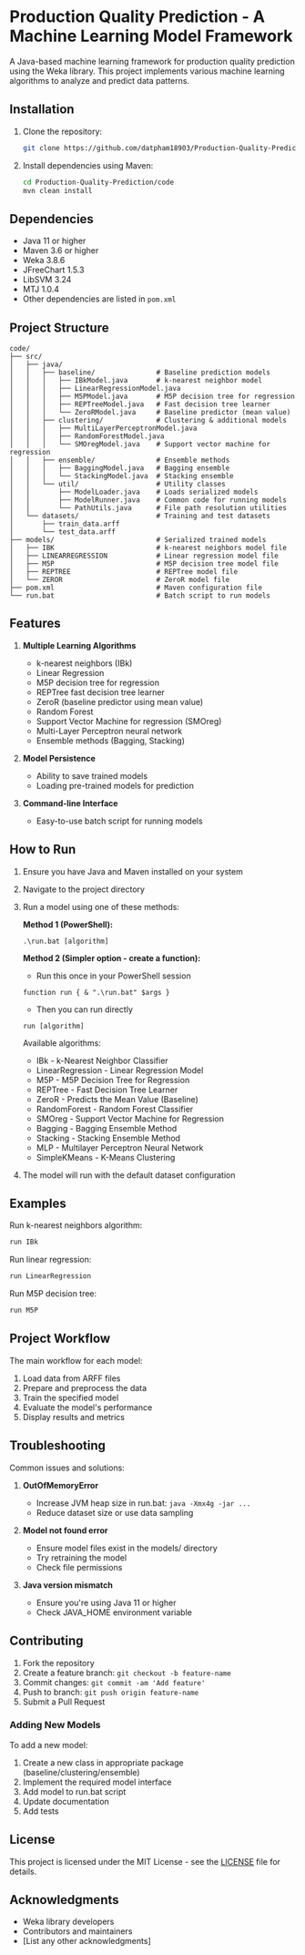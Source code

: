 # Production Quality Prediction - A Machine Learning Model Framework

A Java-based machine learning framework for production quality prediction using the Weka library. This project implements various machine learning algorithms to analyze and predict data patterns.

## Installation

1. Clone the repository:
   ```bash
   git clone https://github.com/datpham18903/Production-Quality-Prediction.git
   ```

2. Install dependencies using Maven:
   ```bash
   cd Production-Quality-Prediction/code
   mvn clean install
   ```

## Dependencies

- Java 11 or higher
- Maven 3.6 or higher
- Weka 3.8.6
- JFreeChart 1.5.3
- LibSVM 3.24
- MTJ 1.0.4
- Other dependencies are listed in `pom.xml`

## Project Structure

```
code/
├── src/
│   ├── java/
│   │   ├── baseline/               # Baseline prediction models
│   │   │   ├── IBkModel.java       # k-nearest neighbor model
│   │   │   ├── LinearRegressionModel.java
│   │   │   ├── M5PModel.java       # M5P decision tree for regression
│   │   │   ├── REPTreeModel.java   # Fast decision tree learner
│   │   │   └── ZeroRModel.java     # Baseline predictor (mean value)
│   │   ├── clustering/             # Clustering & additional models
│   │   │   ├── MultiLayerPerceptronModel.java
│   │   │   ├── RandomForestModel.java
│   │   │   └── SMOregModel.java    # Support vector machine for regression
│   │   ├── ensemble/               # Ensemble methods
│   │   │   ├── BaggingModel.java   # Bagging ensemble
│   │   │   └── StackingModel.java  # Stacking ensemble
│   │   └── util/                   # Utility classes
│   │       ├── ModelLoader.java    # Loads serialized models
│   │       ├── ModelRunner.java    # Common code for running models
│   │       └── PathUtils.java      # File path resolution utilities
│   └── datasets/                   # Training and test datasets
│       ├── train_data.arff
│       └── test_data.arff
├── models/                         # Serialized trained models
│   ├── IBK                         # k-nearest neighbors model file
│   ├── LINEARREGRESSION            # Linear regression model file
│   ├── M5P                         # M5P decision tree model file
│   ├── REPTREE                     # REPTree model file
│   └── ZEROR                       # ZeroR model file
├── pom.xml                         # Maven configuration file
└── run.bat                         # Batch script to run models
```

## Features

1. **Multiple Learning Algorithms**
   - k-nearest neighbors (IBk)
   - Linear Regression
   - M5P decision tree for regression
   - REPTree fast decision tree learner
   - ZeroR (baseline predictor using mean value)
   - Random Forest
   - Support Vector Machine for regression (SMOreg)
   - Multi-Layer Perceptron neural network
   - Ensemble methods (Bagging, Stacking)

2. **Model Persistence**
   - Ability to save trained models
   - Loading pre-trained models for prediction

3. **Command-line Interface**
   - Easy-to-use batch script for running models

## How to Run

1. Ensure you have Java and Maven installed on your system

2. Navigate to the project directory

3. Run a model using one of these methods:

   **Method 1 (PowerShell):**
   ```
   .\run.bat [algorithm]
   ```

   **Method 2 (Simpler option - create a function):**
   - Run this once in your PowerShell session
   
   ```
   function run { & ".\run.bat" $args }
   ```
   - Then you can run directly

   ```
   run [algorithm]
   ```
   
   Available algorithms:
   - IBk - k-Nearest Neighbor Classifier
   - LinearRegression - Linear Regression Model
   - M5P - M5P Decision Tree for Regression
   - REPTree - Fast Decision Tree Learner
   - ZeroR - Predicts the Mean Value (Baseline)
   - RandomForest - Random Forest Classifier
   - SMOreg - Support Vector Machine for Regression
   - Bagging - Bagging Ensemble Method
   - Stacking - Stacking Ensemble Method
   - MLP - Multilayer Perceptron Neural Network
   - SimpleKMeans - K-Means Clustering

4. The model will run with the default dataset configuration

## Examples

Run k-nearest neighbors algorithm:
```bash
run IBk
```

Run linear regression:
```bash
run LinearRegression
```

Run M5P decision tree:
```bash
run M5P
```

## Project Workflow

The main workflow for each model:

1. Load data from ARFF files
2. Prepare and preprocess the data
3. Train the specified model
4. Evaluate the model's performance
5. Display results and metrics

## Troubleshooting

Common issues and solutions:

1. **OutOfMemoryError**
   - Increase JVM heap size in run.bat: `java -Xmx4g -jar ...`
   - Reduce dataset size or use data sampling

2. **Model not found error**
   - Ensure model files exist in the models/ directory
   - Try retraining the model
   - Check file permissions

3. **Java version mismatch**
   - Ensure you're using Java 11 or higher
   - Check JAVA_HOME environment variable

## Contributing

1. Fork the repository
2. Create a feature branch: `git checkout -b feature-name`
3. Commit changes: `git commit -am 'Add feature'`
4. Push to branch: `git push origin feature-name`
5. Submit a Pull Request

### Adding New Models

To add a new model:

1. Create a new class in appropriate package (baseline/clustering/ensemble)
2. Implement the required model interface
3. Add model to run.bat script
4. Update documentation
5. Add tests

## License

This project is licensed under the MIT License - see the [LICENSE](LICENSE) file for details.

## Acknowledgments

- Weka library developers
- Contributors and maintainers
- [List any other acknowledgments]